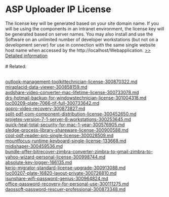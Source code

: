 # ASP Uploader IP License
The license key will be generated based on your site domain name. If you will be using the components in an intranet environment, the license key will be generated based on server names. You may also install and use the Software on an unlimited number of developer workstations (but not on a development server) for use in connection with the same single website host name when accessed by the http://localhost/Webapplication.
[>> Detailed information](https://secure.shareit.com/shareit/product.html?productid=300321784&affiliateid=200057808)<br/><br/># Related:

<br />[outlook-management-toolkittechnician-license-300870322.md](https://github.com/downloadplanet/downloadplanet/blob/main/outlook-management-toolkittechnician-license-300870322.md)<br />[miraplacid-data-viewer-300858159.md](https://github.com/downloadplanet/downloadplanet/blob/main/miraplacid-data-viewer-300858159.md)<br />[avdshare-video-converter-mac-lifetime-license-300733078.md](https://github.com/downloadplanet/downloadplanet/blob/main/avdshare-video-converter-mac-lifetime-license-300733078.md)<br />[drs-hotmail-backup-for-windowstechnician-license-301004318.md](https://github.com/downloadplanet/downloadplanet/blob/main/drs-hotmail-backup-for-windowstechnician-license-301004318.md)<br />[loc00209-plate-7066-tif-full-300733642.md](https://github.com/downloadplanet/downloadplanet/blob/main/loc00209-plate-7066-tif-full-300733642.md)<br />[gopro-video-recovery-300873827.md](https://github.com/downloadplanet/downloadplanet/blob/main/gopro-video-recovery-300873827.md)<br />[split-pdf-com-component-distribution-license-300452650.md](https://github.com/downloadplanet/downloadplanet/blob/main/split-pdf-com-component-distribution-license-300452650.md)<br />[projetex-version-7-1-server-8-workstations-300253645.md](https://github.com/downloadplanet/downloadplanet/blob/main/projetex-version-7-1-server-8-workstations-300253645.md)<br />[quick-heal-total-security-for-mac-1-year-300576905.md](https://github.com/downloadplanet/downloadplanet/blob/main/quick-heal-total-security-for-mac-1-year-300576905.md)<br />[sledge-process-library-shareware-license-300900588.md](https://github.com/downloadplanet/downloadplanet/blob/main/sledge-process-library-shareware-license-300900588.md)<br />[cool-pdf-reader-pro-single-license-300028509.md](https://github.com/downloadplanet/downloadplanet/blob/main/cool-pdf-reader-pro-single-license-300028509.md)<br />[mountfocus-runtime-keyboard-single-license-133668.md](https://github.com/downloadplanet/downloadplanet/blob/main/mountfocus-runtime-keyboard-single-license-133668.md)<br />[midishaper-300459536.md](https://github.com/downloadplanet/downloadplanet/blob/main/midishaper-300459536.md)<br />[bundle-offer-bitrecover-zimbra-converter-zimbra-to-gmail-zimbra-to-yahoo-wizard-personal-license-300998744.md](https://github.com/downloadplanet/downloadplanet/blob/main/bundle-offer-bitrecover-zimbra-converter-zimbra-to-gmail-zimbra-to-yahoo-wizard-personal-license-300998744.md)<br />[absolute-key-logger-166135.md](https://github.com/downloadplanet/downloadplanet/blob/main/absolute-key-logger-166135.md)<br />[kerio-migrator-standard-license-upgrade-300913088.md](https://github.com/downloadplanet/downloadplanet/blob/main/kerio-migrator-standard-license-upgrade-300913088.md)<br />[loc00207-plate-16820-layout-private-300726810.md](https://github.com/downloadplanet/downloadplanet/blob/main/loc00207-plate-16820-layout-private-300726810.md)<br />[isunshare-wifi-password-genius-300964824.md](https://github.com/downloadplanet/downloadplanet/blob/main/isunshare-wifi-password-genius-300964824.md)<br />[office-password-recovery-for-personal-use-300111275.md](https://github.com/downloadplanet/downloadplanet/blob/main/office-password-recovery-for-personal-use-300111275.md)<br />[daossoft-password-rescuer-professional-300873348.md](https://github.com/downloadplanet/downloadplanet/blob/main/daossoft-password-rescuer-professional-300873348.md)